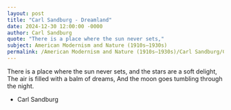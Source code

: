 ```yaml
---
layout: post
title: "Carl Sandburg - Dreamland"
date: 2024-12-30 12:00:00 -0000
author: Carl Sandburg
quote: "There is a place where the sun never sets,"
subject: American Modernism and Nature (1910s–1930s)
permalink: /American Modernism and Nature (1910s–1930s)/Carl Sandburg/Carl Sandburg - Dreamland
---
```


There is a place where the sun never sets,
and the stars are a soft delight,
The air is filled with a balm of dreams,
And the moon goes tumbling through the night.

- Carl Sandburg
